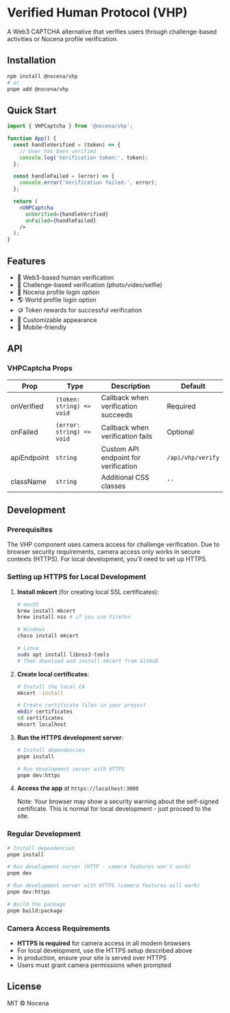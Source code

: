 # Verified Human Protocol (VHP)

A Web3 CAPTCHA alternative that verifies users through challenge-based activities or Nocena profile verification.

## Installation

```bash
npm install @nocena/vhp
# or
pnpm add @nocena/vhp
```

## Quick Start

```jsx
import { VHPCaptcha } from '@nocena/vhp';

function App() {
  const handleVerified = (token) => {
    // User has been verified
    console.log('Verification token:', token);
  };

  const handleFailed = (error) => {
    console.error('Verification failed:', error);
  };

  return (
    <VHPCaptcha
      onVerified={handleVerified}
      onFailed={handleFailed}
    />
  );
}
```

## Features

- 🔐 Web3-based human verification
- 📸 Challenge-based verification (photo/video/selfie)
- 👤 Nocena profile login option
- 🌎 World profile login option
- 🪙 Token rewards for successful verification
- 🎨 Customizable appearance
- 📱 Mobile-friendly

## API

### VHPCaptcha Props

| Prop | Type | Description | Default |
|------|------|-------------|---------|
| onVerified | `(token: string) => void` | Callback when verification succeeds | Required |
| onFailed | `(error: string) => void` | Callback when verification fails | Optional |
| apiEndpoint | `string` | Custom API endpoint for verification | `/api/vhp/verify` |
| className | `string` | Additional CSS classes | `''` |

## Development

### Prerequisites

The VHP component uses camera access for challenge verification. Due to browser security requirements, camera access only works in secure contexts (HTTPS). For local development, you'll need to set up HTTPS.

### Setting up HTTPS for Local Development

1. **Install mkcert** (for creating local SSL certificates):
   ```bash
   # macOS
   brew install mkcert
   brew install nss # if you use Firefox
   
   # Windows
   choco install mkcert
   
   # Linux
   sudo apt install libnss3-tools
   # Then download and install mkcert from GitHub
   ```

2. **Create local certificates**:
   ```bash
   # Install the local CA
   mkcert -install
   
   # Create certificate files in your project
   mkdir certificates
   cd certificates
   mkcert localhost
   ```

3. **Run the HTTPS development server**:
   ```bash
   # Install dependencies
   pnpm install
   
   # Run development server with HTTPS
   pnpm dev:https
   ```

4. **Access the app** at `https://localhost:3000`
   
   Note: Your browser may show a security warning about the self-signed certificate. This is normal for local development - just proceed to the site.

### Regular Development

```bash
# Install dependencies
pnpm install

# Run development server (HTTP - camera features won't work)
pnpm dev

# Run development server with HTTPS (camera features will work)
pnpm dev:https

# Build the package
pnpm build:package
```

### Camera Access Requirements

- **HTTPS is required** for camera access in all modern browsers
- For local development, use the HTTPS setup described above
- In production, ensure your site is served over HTTPS
- Users must grant camera permissions when prompted

## License

MIT © Nocena